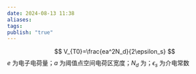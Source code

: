 ```yaml
---
date: 2024-08-13 11:38
aliases: 
tags: 
publish: "true"
---
```

$$
V_{T0}=\frac{ea^2N_d}{2\epsilon_s}
$$
$e$ 为电子电荷量；$a$ 为阈值点空间电荷区宽度；$N_{d}$ 为；$\epsilon_{s}$ 为介电常数